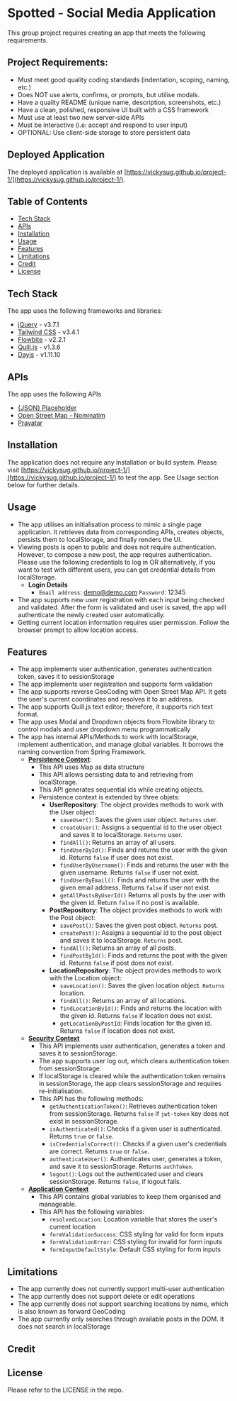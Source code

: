 # Spotted - Social Media Application

This group project requires creating an app that meets the following requirements.

## Project Requirements:

* Must meet good quality coding standards (indentation, scoping, naming, etc.)
* Does NOT use alerts, confirms, or prompts, but utilise modals.
* Have a quality README (unique name, description, screenshots, etc.)
* Have a clean, polished, responsive UI built with a CSS framework
* Must use at least two new server-side APIs
* Must be interactive (i.e: accept and respond to user input)
* OPTIONAL: Use client-side storage to store persistent data

## Deployed Application

The deployed application is available at [https://vickysug.github.io/project-1/](https://vickysug.github.io/project-1/).

## Table of Contents
* [Tech Stack](#tech-stack)
* [APIs](#apis)
* [Installation](#installation)
* [Usage](#usage)
* [Features](#features)
* [Limitations](#limitations)
* [Credit](#credit)
* [License](#license)

## Tech Stack
The app uses the following frameworks and libraries:
* [jQuery](https://jquery.com/) - v3.7.1
* [Tailwind CSS](https://tailwindcss.com/) - v3.4.1
* [Flowbite](https://flowbite.com/) - v2.2.1
* [Quill.js](https://quilljs.com/) - v1.3.6
* [Dayjs](https://day.js.org/) - v1.11.10

## APIs
The app uses the following APIs
* [{JSON} Placeholder](https://jsonplaceholder.typicode.com/)
* [Open Street Map - Nominatim](https://nominatim.openstreetmap.org/ui/about.html)
* [Pravatar](https://pravatar.cc/)

## Installation
The application does not require any installation or build system. Please visit [https://vickysug.github.io/project-1/](https://vickysug.github.io/project-1/) to test the app. See Usage section below for further details.
## Usage
* The app utilises an initialisation process to mimic a single page application. It retrieves data from corresponding APIs, creates objects, persists them to localStorage, and finally renders the UI.
* Viewing posts is open to public and does not require authentication. However, to compose a new post, the app requires authentication. Please use the following credentials to log in OR alternatively, if you want to test with different users, you can get credential details from localStorage.
  * **Login Details** 
    * `Email address`: demo@demo.com `Password`: 12345
* The app supports new user registration with each input being checked and validated. After the form is validated and user is saved, the app will authenticate the newly created user automatically.
* Getting current location information requires user permission. Follow the browser prompt to allow location access.
## Features
* The app implements user authentication, generates authentication token, saves it to sessionStorage
* The app implements user registration and supports form validation
* The app supports reverse GeoCoding with Open Street Map API. It gets the user's current coordinates and resolves it to an address. 
* The app supports Quill.js text editor; therefore, it supports rich text format.
* The app uses Modal and Dropdown objects from Flowbite library to control modals and user dropdown menu programmatically
* The app has internal APIs/Methods to work with localStorage, implement authentication, and manage global variables. It borrows the naming convention from Spring Framework.
  * **[Persistence Context](assets/js/persistence-context.js)**: 
    * This API uses Map as data structure
    * This API allows persisting data to and retrieving from localStorage.
    * This API generates sequential ids while creating objects.
    * Persistence context is extended by three objets:
      * **UserRepository**: The object provides methods to work with the User object:
        * `saveUser()`: Saves the given user object. `Returns` user. 
        * `createUser()`: Assigns a sequential id to the user object and saves it to localStorage. `Returns` user.
        * `findAll()`: Returns an array of all users.
        * `findUserById()`: Finds and returns the user with the given id. Returns `false` if user does not exist.
        * `findUserByUsername()`: Finds and returns the user with the given username. Returns `false` if user not exist.
        * `findUserByEmail()`: Finds and returns the user with the given email address. Returns `false` if user not exist.
        * `getAllPostsByUserId()` Returns all posts by the user with the given id. Return `false` if no post is available.
      * **PostRepository**: The object provides methods to work with the Post object:
        * `savePost()`: Saves the given post object. `Returns` post.
        * `createPost()`: Assigns a sequential id to the post object and saves it to localStorage. `Returns` post.
        * `findAll()`: Returns an array of all posts.
        * `findPostById()`: Finds and returns the post with the given id. Returns `false` if post does not exist.
      * **LocationRepository**: The object provides methods to work with the Location object:
        * `saveLocation()`: Saves the given location object. `Returns` location.
        * `findAll()`: Returns an array of all locations.
        * `findLocationById()`: Finds and returns the location with the given id. Returns `false` if location does not exist.
        * `getLocationByPostId`: Finds location for the given id. Returns `false` if location does not exist.
  * **[Security Context](assets/js/security-context.js)**
    * This API implements user authentication, generates a token and saves it to sessionStorage. 
    * The app supports user log out, which clears authentication token from sessionStorage. 
    * If localStorage is cleared while the authentication token remains in sessionStorage, the app clears sessionStorage and requires re-initialisation.
    * This API has the following methods:
      * `getAuthenticationToken()`: Retrieves authentication token from sessionStorage. Returns `false` if `jwt-token` key does not exist in sessionStorage.
      * `isAuthenticated()`: Checks if a given user is authenticated. Returns `true` or `false`.
      * `isCredentialsCorrect()`: Checks if a given user's credentials are correct. Returns `true` or `false`.
      * `authenticateUser()`: Authenticates user, generates a token, and save it to sessionStorage. Returns `authToken`.
      * `logout()`: Logs out the authenticated user and clears sessionStorage. Returns `false`, if logout fails.
  * **[Application Context](assets/js/application-context.js)**
    * This API contains global variables to keep them organised and manageable. 
    * This API has the following variables:
      * `resolvedLocation`: Location variable that stores the user's current location
      * `formValidationSuccess`: CSS styling for valid for form inputs
      * `formValidationError`: CSS styling for invalid for form inputs
      * `formInputDefaultStyle`: Default CSS styling for form inputs
## Limitations
* The app currently does not currently support multi-user authentication
* The app currently does not support delete or edit operations
* The app currently does not support searching locations by name, which is also known as forward GeoCoding
* The app currently only searches through available posts in the DOM. It does not search in localStorage
## Credit
## License
Please refer to the LICENSE in the repo.
